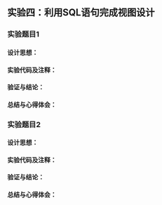 ## 实验四：利用SQL语句完成视图设计

### 实验题目1
#### 设计思想：
#### 实验代码及注释：
#### 验证与结论：
#### 总结与心得体会：

### 实验题目2
#### 设计思想：
#### 实验代码及注释：
#### 验证与结论：
#### 总结与心得体会：